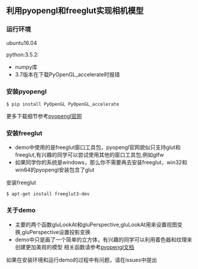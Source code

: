 ## 利用pyopengl和freeglut实现相机模型

### 运行环境
ubuntu16.04

python:3.5.2:
* numpy库
* 3.7版本在下载PyOpenGL_accelerate时报错


### 安装pyopengl
    $ pip install PyOpenGL PyOpenGL_accelerate
更多下载细节参考[pyopengl官网](http://pyopengl.sourceforge.net/)

### 安装freeglut
* demo中使用的是freeglut窗口工具包，pyopengl官网貌似只支持glut和freeglut,有兴趣的同学可以尝试使用其他的窗口工具包,例如glfw
* 如果同学你的系统是windows，那么你不需要再去安装freeglut，win32和win64的pyopengl安装包含了glut

安装freeglut

    $ apt-get install freeglut3-dev
    
### 关于demo
* 主要的两个函数gluLookAt和gluPerspective,gluLookAt用来设置视图变换,gluPerspective设置投影变换
* demo中只是画了一个简单的立方体，有兴趣的同学可以利用着色器和纹理来创建更加美观的模型
相关函数请参考[pyopengl文档](http://pyopengl.sourceforge.net/documentation/manual-3.0/index.html)

如果在安装环境和运行demo的过程中有问题，请在issues中提出





